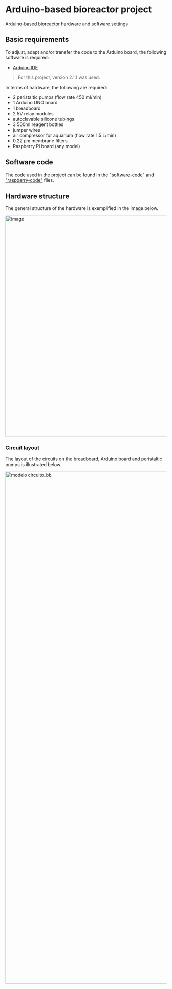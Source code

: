 # Arduino-based bioreactor project

Arduino-based bioreactor hardware and software settings

## Basic requirements

To adjust, adapt and/or transfer the code to the Arduino board, the following software is required:

- [Arduino IDE](https://www.arduino.cc/en/software)

> For this project, version 2.1.1 was used.

In terms of hardware, the following are required:

- 2 peristaltic pumps (flow rate 450 ml/min)
- 1 Arduino UNO board
- 1 breadboard
- 2 5V relay modules
- autoclavable silicone tubings
- 3 500ml reagent bottles
- jumper wires
- air compressor for aquarium (flow rate 1.5 L/min)
- 0.22 µm membrane filters
- Raspberry Pi board (any model)

## Software code

The code used in the project can be found in the ["software-code"](https://github.com/joaovitorgferreira/arduino-based-bioreactor/blob/main/software-code) and ["raspberry-code"](https://github.com/joaovitorgferreira/arduino-based-bioreactor/blob/main/raspberry-code) files.

## Hardware structure

The general structure of the hardware is exemplified in the image below.

<img width="692" alt="image" src="https://github.com/joaovitorgferreira/arduino-based-bioreactor/assets/90862308/4acbec0b-d832-427c-a724-a37546669b8a">


### Circuit layout 

The layout of the circuits on the breadboard, Arduino board and peristaltic pumps is illustrated below.

<img width="1600" alt="modelo circuito_bb" src="https://github.com/joaovitorgferreira/arduino-based-bioreactor/assets/90862308/d4951b5b-bfe3-4d94-a93f-eb1c35147cc0">
